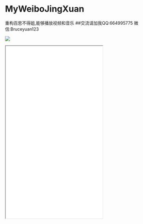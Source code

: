 # MyWeiboJingXuan
重构百思不得姐,能够播放视频和音乐
##交流请加我QQ:664995775 微信:Bruceyuan123

![](MyWeiboJingXuan.gif)
<iframe height=568 width=320 src="MyWeiboJingXuan.gif">
